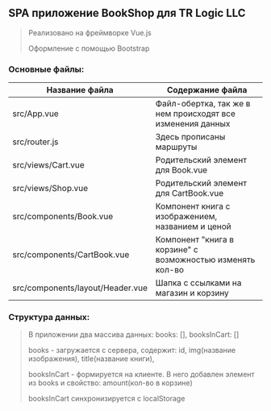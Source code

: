 SPA приложение BookShop для TR Logic LLC
---------------------------------

>Реализовано на фреймворке Vue.js
>
>Оформление c помощью Bootstrap
>
### Основные файлы:

Название файла                    | Содержание файла
----------------------------------|------------------------------------------------------------
src/App.vue                       | Файл-обертка, так же в нем происходят все изменения данных
src/router.js                     | Здесь прописаны маршруты
src/views/Cart.vue                | Родительский элемент для Book.vue
src/views/Shop.vue                | Родительский элемент для CartBook.vue
src/components/Book.vue           | Компонент книга с изображением, названием и ценой
src/components/CartBook.vue       | Компонент "книга в корзине" с возможностью изменять кол-во
src/components/layout/Header.vue  | Шапка с ссылками на магазин и корзину

### Структура данных:

>В приложении два массива данных: books: [], booksInCart: []
>
>books - загружается с сервера, содержит: id, img(название изображения), title(название книги), 
>
>booksInCart - формируется на клиенте. В него добавлен элемент из books и свойство: amount(кол-во в корзине)
>
>booksInCart синхронизируется с localStorage

